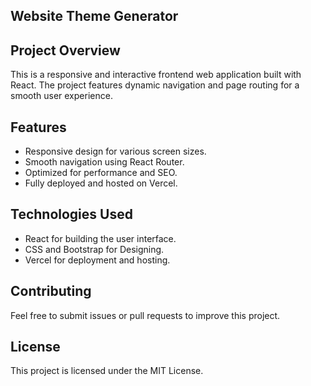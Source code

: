## Website Theme Generator

## Project Overview
This is a responsive and interactive frontend web application built with React. The project features dynamic navigation and page routing for a smooth user experience.

## Features
- Responsive design for various screen sizes.
- Smooth navigation using React Router.
- Optimized for performance and SEO.
- Fully deployed and hosted on Vercel.

## Technologies Used
- React for building the user interface.
- CSS and Bootstrap for Designing.
- Vercel for deployment and hosting.
  
## Contributing
Feel free to submit issues or pull requests to improve this project.

## License
This project is licensed under the MIT License.

